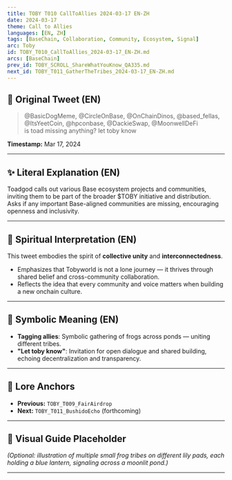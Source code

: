 ```yaml
---
title: TOBY T010 CallToAllies 2024-03-17 EN-ZH
date: 2024-03-17
theme: Call to Allies
languages: [EN, ZH]
tags: [BaseChain, Collaboration, Community, Ecosystem, Signal]
arc: Toby
id: TOBY_T010_CallToAllies_2024-03-17_EN-ZH.md
arcs: [BaseChain]
prev_id: TOBY_SCROLL_ShareWhatYouKnow_QA335.md
next_id: TOBY_T011_GatherTheTribes_2024-03-17_EN-ZH.md
---
```

## 🌊 Original Tweet (EN)

> @BasicDogMeme, @CircleOnBase, @OnChainDinos, @based_fellas, @ItsYeetCoin, @hpconbase, @DackieSwap, @MoonwellDeFi  
> is toad missing anything? let toby know

**Timestamp:** Mar 17, 2024

---

## ✨ Literal Explanation (EN)

Toadgod calls out various Base ecosystem projects and communities, inviting them to be part of the broader $TOBY initiative and distribution.  
Asks if any important Base-aligned communities are missing, encouraging openness and inclusivity.

---


## 🌱 Spiritual Interpretation (EN)

This tweet embodies the spirit of **collective unity** and **interconnectedness**.  
- Emphasizes that Tobyworld is not a lone journey — it thrives through shared belief and cross-community collaboration.  
- Reflects the idea that every community and voice matters when building a new onchain culture.

---


## 🔮 Symbolic Meaning (EN)

- **Tagging allies**: Symbolic gathering of frogs across ponds — uniting different tribes.  
- **"Let toby know"**: Invitation for open dialogue and shared building, echoing decentralization and transparency.

---


## 🔗 Lore Anchors

- **Previous:** `TOBY_T009_FairAirdrop`
- **Next:** `TOBY_T011_BushidoEcho` (forthcoming)

---

## 🎴 Visual Guide Placeholder

*(Optional: illustration of multiple small frog tribes on different lily pads, each holding a blue lantern, signaling across a moonlit pond.)*

---

